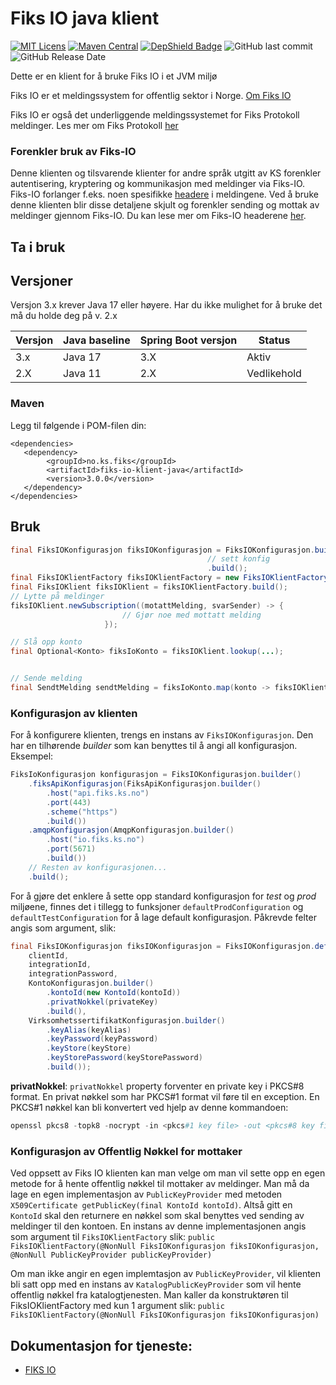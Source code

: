 # Fiks IO java klient
[![MIT Licens](https://img.shields.io/badge/license-MIT-blue.svg)](https://github.com/ks-no/fiks-io-klient-java/blob/master/LICENSE)
[![Maven Central](https://img.shields.io/maven-central/v/no.ks.fiks/fiks-io-klient-java.svg)](https://search.maven.org/search?q=g:no.ks.fiks%20a:fiks-io-klient-java)
[![DepShield Badge](https://depshield.sonatype.org/badges/ks-no/fiks-io-klient-java/depshield.svg)](https://depshield.github.io)
![GitHub last commit](https://img.shields.io/github/last-commit/ks-no/fiks-io-klient-java.svg)
![GitHub Release Date](https://img.shields.io/github/release-date/ks-no/fiks-io-klient-java.svg)

Dette er en klient for å bruke Fiks IO i et JVM miljø


Fiks IO er et meldingssystem for offentlig sektor i Norge. [Om Fiks IO](https://ks-no.github.io/fiks-plattform/tjenester/fiksprotokoll/fiksio/)

Fiks IO er også det underliggende meldingssystemet for Fiks Protokoll meldinger. Les mer om Fiks Protokoll [her](https://ks-no.github.io/fiks-plattform/tjenester/fiksprotokoll/)


### Forenkler bruk av Fiks-IO
Denne klienten og tilsvarende klienter for andre språk utgitt av KS forenkler autentisering, kryptering og kommunikasjon med meldinger via Fiks-IO.
Fiks-IO forlanger f.eks. noen spesifikke [headere](https://ks-no.github.io/fiks-plattform/tjenester/fiksprotokoll/fiksio/#headere) i meldingene.
Ved å bruke denne klienten blir disse detaljene skjult og forenkler sending og mottak av meldinger gjennom Fiks-IO. Du kan lese mer om Fiks-IO headerene [her](https://ks-no.github.io/fiks-plattform/tjenester/fiksprotokoll/fiksio/#headere).


## Ta i bruk
## Versjoner
Versjon 3.x krever Java 17 eller høyere. Har du ikke mulighet for å bruke det må du holde deg på v. 2.x

| Versjon | Java baseline | Spring Boot versjon | Status      |
|---------|---------------|---------------------|-------------|
| 3.x     | Java 17       | 3.X                 | Aktiv       |
| 2.X     | Java 11       | 2.X                 | Vedlikehold |

### Maven
Legg til følgende i POM-filen din:

    <dependencies>
       <dependency>
            <groupId>no.ks.fiks</groupId>
            <artifactId>fiks-io-klient-java</artifactId>
            <version>3.0.0</version>
       </dependency>
    </dependencies>

## Bruk

```java
final FiksIOKonfigurasjon fiksIOKonfigurasjon = FiksIOKonfigurasjon.builder()
                                            // sett konfig
                                            .build();
final FiksIOKlientFactory fiksIOKlientFactory = new FiksIOKlientFactory(fiksIOKonfigurasjon);
final FiksIOKlient fiksIOKlient = fiksIOKlientFactory.build();
// Lytte på meldinger
fiksIOKlient.newSubscription((motattMelding, svarSender) -> {
                         // Gjør noe med mottatt melding
                     });

// Slå opp konto
final Optional<Konto> fiksIoKonto = fiksIOKlient.lookup(...);


// Sende melding
final SendtMelding sendtMelding = fiksIoKonto.map(konto -> fiksIOKlient.send(...)).orElseThrow(() -> new IllegalStateException("Kunne ikke sende til Fiks IO"));
```

### Konfigurasjon av klienten

For å konfigurere klienten, trengs en instans av `FiksIOKonfigurasjon`. Den har en tilhørende *builder* som kan benyttes til å angi all konfigurasjon. Eksempel:
```java
FiksIoKonfigurasjon konfigurasjon = FiksIOKonfigurasjon.builder()
    .fiksApiKonfigurasjon(FiksApiKonfigurasjon.builder()
        .host("api.fiks.ks.no")
        .port(443)
        .scheme("https")
        .build())
    .amqpKonfigurasjon(AmqpKonfigurasjon.builder()
        .host("io.fiks.ks.no")
        .port(5671)
        .build())
    // Resten av konfigurasjonen...
    .build();
```

For å gjøre det enklere å sette opp standard konfigurasjon for *test* og *prod* miljøene, finnes det i tillegg to funksjoner `defaultProdConfiguration` og `defaultTestConfiguration` for å lage default konfigurasjon. Påkrevde felter angis som argument, slik:
```java
final FiksIOKonfigurasjon fiksIOKonfigurasjon = FiksIOKonfigurasjon.defaultProdConfiguration(
    clientId,
    integrationId,
    integrationPassword,
    KontoKonfigurasjon.builder()
        .kontoId(new KontoId(kontoId))
        .privatNokkel(privateKey)
        .build(),
    VirksomhetssertifikatKonfigurasjon.builder()
        .keyAlias(keyAlias)
        .keyPassword(keyPassword)
        .keyStore(keyStore)
        .keyStorePassword(keyStorePassword)
        .build());
```


**privatNokkel**: `privatNokkel` property forventer en private key i PKCS#8 format. En privat nøkkel som har PKCS#1 format vil føre til en exception. En PKCS#1 nøkkel kan bli konvertert ved hjelp av denne kommandoen:
```powershell
openssl pkcs8 -topk8 -nocrypt -in <pkcs#1 key file> -out <pkcs#8 key file>
```


### Konfigurasjon av Offentlig Nøkkel for mottaker

Ved oppsett av Fiks IO klienten kan man velge om man vil sette opp en egen metode for å hente offentlig nøkkel til mottaker av meldinger.
Man må da lage en egen implementasjon av `PublicKeyProvider` med metoden `X509Certificate getPublicKey(final KontoId kontoId)`. Altså gitt en `KontoId` skal
den returnere en nøkkel som skal benyttes ved sending av meldinger til den kontoen. En instans av denne implementasjonen angis som argument til `FiksIOKlientFactory` slik:
`public FiksIOKlientFactory(@NonNull FiksIOKonfigurasjon fiksIOKonfigurasjon, @NonNull PublicKeyProvider publicKeyProvider)`

Om man ikke angir en egen implemtasjon av `PublicKeyProvider`, vil klienten bli satt opp med en instans av `KatalogPublicKeyProvider` som
vil hente offentlig nøkkel fra katalogtjenesten. Man kaller da konstruktøren til FiksIOKlientFactory med kun 1 argument slik:
`public FiksIOKlientFactory(@NonNull FiksIOKonfigurasjon fiksIOKonfigurasjon)`

## Dokumentasjon for tjeneste:

 * [FIKS IO](https://ks-no.github.io/fiks-platform/tjenester/fiksio/)
